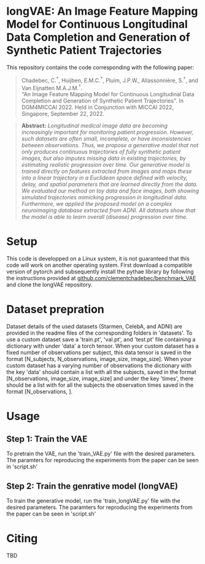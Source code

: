 # longVAE: An Image Feature Mapping Model for Continuous Longitudinal Data Completion and Generation of Synthetic Patient Trajectories

This repository contains the code corresponding with the following paper:

> Chadebec, C.<sup>\*</sup>, Huijben, E.M.C.<sup>\*</sup>, Pluim, J.P.W., Allassonnière, S.<sup>†</sup>, and Van Eijnatten M.A.J.M.<sup>†</sup>.<br> "An Image Feature Mapping Model for Continuous Longitudinal Data Completion and Generation of Synthetic Patient Trajectories". In DGM4MICCAI 2022. Held in Conjunction with MICCAI 2022, Singapore, September 22, 2022.

> **Abstract:** *Longitudinal medical image data are becoming increasingly important for monitoring patient progression. However, such datasets are often small, incomplete, or have inconsistencies between observations. Thus, we propose a generative model that not only produces continuous trajectories of fully synthetic patient images, but also imputes missing data in existing trajectories, by estimating realistic progression over time. Our generative model is trained directly on features extracted from images and maps these into a linear trajectory in a Euclidean space defined with velocity, delay, and spatial parameters that are learned directly from the data. We evaluated our method on toy data and face images, both showing simulated trajectories mimicking progression in longitudinal data. Furthermore, we applied the proposed model on a complex neuroimaging database extracted from ADNI. All datasets show that the model is able to learn overall (disease) progression over time.*

# Setup
This code is developped on a Linux system, it is not guaranteed that this code will work on another operating system. First download a compatible version of pytorch and subsequently install the pythae library by following the instructions provided at [github.com/clementchadebec/benchmark_VAE](https://github.com/clementchadebec/benchmark_VAE) and clone the longVAE repository.

# Dataset prepration
Dataset details of the used datasets (Starmen, CelebA, and ADNI) are provided in the readme files of the corresponding folders in 'datasets'. To use a custom dataset save a 'train.pt', 'val.pt', and 'test.pt' file containing a dictionary with under 'data' a torch tensor. When your custom dataset has a fixed number of observations per subject, this data tensor is saved in the format \[N\_subjects, N\_observations, image\_size, image\_size\]. When your custom dataset has a varying number of observations the dictionary with the key 'data' should contain a list with all the subjects, saved in the format \[N\_observations, image\_size, image\_size\] and under the key 'times', there should be a list with for all the subjects the observation times saved in the format \[N\_observations, \].

# Usage
## Step 1: Train the VAE
To pretrain the VAE, run the 'train_VAE.py' file with the desired parameters. The paramters for reproducing the experiments from the paper can be seen in 'script.sh'


## Step 2: Train the genrative model (longVAE)
To train the generative model, run the 'train_longVAE.py' file with the desired parameters. The paramters for reproducing the experiments from the paper can be seen in 'script.sh'

# Citing
TBD
